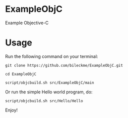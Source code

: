 # ExampleObjC
Example Objective-C

Usage
=====
Run the following command on your terminal:

`git clone https://github.com/bileckme/ExampleObjC.git`

`cd ExampleObjC`

`script/objcbuild.sh src/ExampleObjC/main`

Or run the simple Hello world program, do:

`script/objcbuild.sh src/Hello/Hello`

Enjoy!
